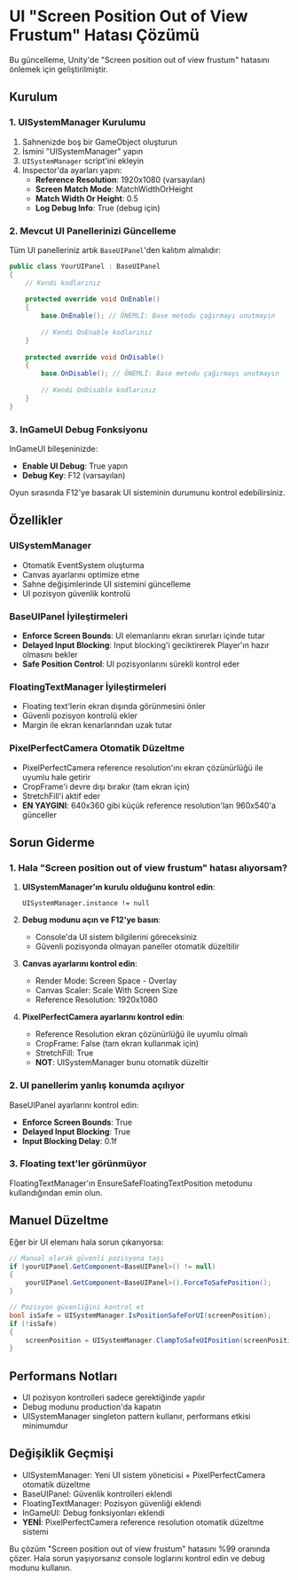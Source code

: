 # UI "Screen Position Out of View Frustum" Hatası Çözümü

Bu güncelleme, Unity'de "Screen position out of view frustum" hatasını önlemek için geliştirilmiştir.

## Kurulum

### 1. UISystemManager Kurulumu

1. Sahnenizde boş bir GameObject oluşturun
2. İsmini "UISystemManager" yapın
3. `UISystemManager` script'ini ekleyin
4. Inspector'da ayarları yapın:
   - **Reference Resolution**: 1920x1080 (varsayılan)
   - **Screen Match Mode**: MatchWidthOrHeight
   - **Match Width Or Height**: 0.5
   - **Log Debug Info**: True (debug için)

### 2. Mevcut UI Panellerinizi Güncelleme

Tüm UI panelleriniz artık `BaseUIPanel`'den kalıtım almalıdır:

```csharp
public class YourUIPanel : BaseUIPanel
{
    // Kendi kodlarınız
    
    protected override void OnEnable()
    {
        base.OnEnable(); // ÖNEMLİ: Base metodu çağırmayı unutmayın
        
        // Kendi OnEnable kodlarınız
    }
    
    protected override void OnDisable()
    {
        base.OnDisable(); // ÖNEMLİ: Base metodu çağırmayı unutmayın
        
        // Kendi OnDisable kodlarınız
    }
}
```

### 3. InGameUI Debug Fonksiyonu

InGameUI bileşeninizde:
- **Enable UI Debug**: True yapın
- **Debug Key**: F12 (varsayılan)

Oyun sırasında F12'ye basarak UI sisteminin durumunu kontrol edebilirsiniz.

## Özellikler

### UISystemManager
- Otomatik EventSystem oluşturma
- Canvas ayarlarını optimize etme
- Sahne değişimlerinde UI sistemini güncelleme
- UI pozisyon güvenlik kontrolü

### BaseUIPanel İyileştirmeleri
- **Enforce Screen Bounds**: UI elemanlarını ekran sınırları içinde tutar
- **Delayed Input Blocking**: Input blocking'i geciktirerek Player'ın hazır olmasını bekler
- **Safe Position Control**: UI pozisyonlarını sürekli kontrol eder

### FloatingTextManager İyileştirmeleri
- Floating text'lerin ekran dışında görünmesini önler
- Güvenli pozisyon kontrolü ekler
- Margin ile ekran kenarlarından uzak tutar

### PixelPerfectCamera Otomatik Düzeltme
- PixelPerfectCamera reference resolution'ını ekran çözünürlüğü ile uyumlu hale getirir
- CropFrame'i devre dışı bırakır (tam ekran için)
- StretchFill'i aktif eder
- **EN YAYGINI**: 640x360 gibi küçük reference resolution'ları 960x540'a günceller

## Sorun Giderme

### 1. Hala "Screen position out of view frustum" hatası alıyorsam?

1. **UISystemManager'ın kurulu olduğunu kontrol edin**:
   ```
   UISystemManager.instance != null
   ```

2. **Debug modunu açın ve F12'ye basın**:
   - Console'da UI sistem bilgilerini göreceksiniz
   - Güvenli pozisyonda olmayan paneller otomatik düzeltilir

3. **Canvas ayarlarını kontrol edin**:
   - Render Mode: Screen Space - Overlay
   - Canvas Scaler: Scale With Screen Size
   - Reference Resolution: 1920x1080

4. **PixelPerfectCamera ayarlarını kontrol edin**:
   - Reference Resolution ekran çözünürlüğü ile uyumlu olmalı
   - CropFrame: False (tam ekran kullanmak için)
   - StretchFill: True
   - **NOT**: UISystemManager bunu otomatik düzeltir

### 2. UI panellerim yanlış konumda açılıyor

BaseUIPanel ayarlarını kontrol edin:
- **Enforce Screen Bounds**: True
- **Delayed Input Blocking**: True
- **Input Blocking Delay**: 0.1f

### 3. Floating text'ler görünmüyor

FloatingTextManager'ın EnsureSafeFloatingTextPosition metodunu kullandığından emin olun.

## Manuel Düzeltme

Eğer bir UI elemanı hala sorun çıkarıyorsa:

```csharp
// Manual olarak güvenli pozisyona taşı
if (yourUIPanel.GetComponent<BaseUIPanel>() != null)
{
    yourUIPanel.GetComponent<BaseUIPanel>().ForceToSafePosition();
}

// Pozisyon güvenliğini kontrol et
bool isSafe = UISystemManager.IsPositionSafeForUI(screenPosition);
if (!isSafe)
{
    screenPosition = UISystemManager.ClampToSafeUIPosition(screenPosition);
}
```

## Performans Notları

- UI pozisyon kontrolleri sadece gerektiğinde yapılır
- Debug modunu production'da kapatın
- UISystemManager singleton pattern kullanır, performans etkisi minimumdur

## Değişiklik Geçmişi

- UISystemManager: Yeni UI sistem yöneticisi + PixelPerfectCamera otomatik düzeltme
- BaseUIPanel: Güvenlik kontrolleri eklendi  
- FloatingTextManager: Pozisyon güvenliği eklendi
- InGameUI: Debug fonksiyonları eklendi
- **YENİ**: PixelPerfectCamera reference resolution otomatik düzeltme sistemi

Bu çözüm "Screen position out of view frustum" hatasını %99 oranında çözer. Hala sorun yaşıyorsanız console loglarını kontrol edin ve debug modunu kullanın. 